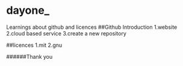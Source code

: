 # dayone_
Learnings about github and licences 
##Github Introduction
1.website 
2.cloud based service 
3.create a new repository 


##licences 
1.mit
2.gnu
 
######Thank you 
